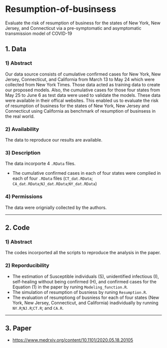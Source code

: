 # Resumption-of-businsess
Evaluate the risk of resumption of business for the states of New York, New Jersey, and Connecticut via a pre-symptomatic and asymptomatic transmission model of COVID-19

## 1. Data 
### 1) Abstract
Our data source consists of cumulative confirmed cases for New York, New Jersey, Connecticut, and California from March 13 to May 24 which were collected from New York Times. Those data acted as training data to create our proposed models. Also, the cumulative cases for those four states from May 25 to June 6 as test data were used to validate the models. These data were available in their offical websites. This enabled us to evaluate the risk of resumption of business for the states of New York, New Jersey and Connecticut using California as benchmark of resumption of businsess in the real world. 

### 2) Availability
The data to reproduce our results are available.

### 3) Description
The data incorporte 4 `.RData` files.
- The cumulative confirmed cases in each of four states were complied in each of four `.RData` files (`CT_dat.RData`; `CA_dat.RData`;`NJ_dat.RData`;`NY_dat.RData`)

### 4) Permissions
The data were orignially collected by the authors.

----
## 2. Code
### 1) Abstract
The codes incorported all the scripts to reproduce the analysis in the paper. 

### 2) Reporducibility
- The estimation of Susceptible individuals (S), unidentified infectious (I), self-healing without being confirmed (H), and confirmed cases for the Equation (1) in the paper by runing `Modeling_function.R`.
- The simulation of resumption of busniess by runing `Resumption.R`.
- The evaluation of resumptiong of busniess for each of four states (New York, New Jersey, Connecticut, and California) inadividually by running `NY.R`;`NJ.R`;`CT.R`; and `CA.R`.

----
## 3. Paper

- https://www.medrxiv.org/content/10.1101/2020.05.18.20105
